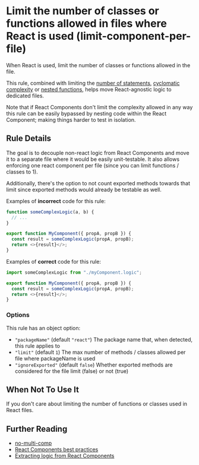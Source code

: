# Limit the number of classes or functions allowed in files where React is used (limit-component-per-file)

When React is used, limit the number of classes or functions allowed in the file.

This rule, combined with limiting the [number of statements](https://eslint.org/docs/rules/max-statements), [cyclomatic complexity](https://eslint.org/docs/rules/complexity) or [nested functions](https://eslint.org/docs/rules/no-inner-declarations), helps move React-agnostic logic to dedicated files.

Note that if React Components don't limit the complexity allowed in any way this rule can be easily bypassed by nesting code within the React Component; making things harder to test in isolation.

## Rule Details

The goal is to decouple non-react logic from React Components and move it to a separate file where it would be easily unit-testable. It also allows enforcing one react component per file (since you can limit functions / classes to 1).

Additionally, there's the option to not count exported methods towards that limit since exported methods would already be testable as well.

Examples of **incorrect** code for this rule:

```js
function someComplexLogic(a, b) {
  // ...
}

export function MyComponent({ propA, propB }) {
  const result = someComplexLogic(propA, propB);
  return <>{result}</>;
}
```

Examples of **correct** code for this rule:

```js
import someComplexLogic from "./myComponent.logic";

export function MyComponent({ propA, propB }) {
  const result = someComplexLogic(propA, propB);
  return <>{result}</>;
}
```

### Options

This rule has an object option:

- `"packageName"` (default `"react"`) The package name that, when detected, this rule applies to
- `"limit"` (default `1`) The max number of methods / classes allowed per file where packageName is used
- `"ignoreExported"` (default `false`) Whether exported methods are considered for the file limit (false) or not (true)

## When Not To Use It

If you don't care about limiting the number of functions or classes used in React files.

## Further Reading

- [no-multi-comp](https://github.com/yannickcr/eslint-plugin-react/blob/master/docs/rules/no-multi-comp.md)
- [React Components best practices](https://www.codementor.io/@faizanhaider/react-components-best-practices-9xcbq5uwe)
- [Extracting logic from React Components](https://javascriptplayground.com/react-extracting-logic/)

